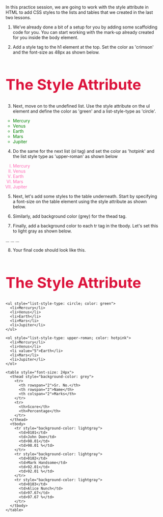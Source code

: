 In this practice session, we are going to work with the style attribute in HTML to add CSS styles to the lists and tables that we created in the last two lessons.

1. We’ve already done a bit of a setup for you by adding some scaffolding code for you. You can start working with the mark-up already created for you inside the body element.

2. Add a style tag to the h1 element at the top. Set the color as 'crimson' and the font-size as 48px as shown below.

<h1 style="color: crimson; font-size: 48px;">The Style Attribute</h1>


3. Next, move on to the undefined list. Use the style attribute on the ul element and define the color as 'green' and a list-style-type as 'circle'.

<ul style="list-style-type: circle; color: green">
      <li>Mercury</li>
      <li>Venus</li>
      <li>Earth</li>
      <li>Mars</li>
      <li>Jupiter</li>
    </ul>



4. Do the same for the next list (ol tag) and set the color as 'hotpink' and the list style type as 'upper-roman' as shown below

<ol style="list-style-type: upper-roman; color: hotpink">
      <li>Mercury</li>
      <li>Venus</li>
      <li value="5">Earth</li>
      <li>Mars</li>
      <li>Jupiter</li>
    </ol>


5. Next, let's add some styles to the table underneath. Start by specifying a font-size on the table element using the style attribute as shown below.
<table style="font-size: 24px;">


6. Similarly, add background color (grey) for the thead tag.
<thead style="background-color: grey;">

7. Finally, add a background color to each tr tag in the tbody. Let's set this to light gray as shown below.


<tr style="background-color: lightgray;">
   ...
</tr>
<tr style="background-color: lightgray;">
   ...
</tr>
<tr style="background-color: lightgray;">
   ...
</tr>



8. Your final code should look like this.

<body>
    <h1 style="color: crimson; font-size: 48px">The Style Attribute</h1>

    <ul style="list-style-type: circle; color: green">
      <li>Mercury</li>
      <li>Venus</li>
      <li>Earth</li>
      <li>Mars</li>
      <li>Jupiter</li>
    </ul>

    <ol style="list-style-type: upper-roman; color: hotpink">
      <li>Mercury</li>
      <li>Venus</li>
      <li value="5">Earth</li>
      <li>Mars</li>
      <li>Jupiter</li>
    </ol>

    <table style="font-size: 24px">
      <thead style="background-color: grey">
        <tr>
          <th rowspan="2">Sr. No.</th>
          <th rowspan="2">Name</th>
          <th colspan="2">Marks</th>
        </tr>
        <tr>
          <th>Score</th>
          <th>Percentage</th>
        </tr>
      </thead>
      <tbody>
        <tr style="background-color: lightgray">
          <td>0101</td>
          <td>John Doe</td>
          <td>98.01</td>
          <td>98.01 %</td>
        </tr>
        <tr style="background-color: lightgray">
          <td>0102</td>
          <td>Mark Handsome</td>
          <td>92.01</td>
          <td>92.01 %</td>
        </tr>
        <tr style="background-color: lightgray">
          <td>0103</td>
          <td>Alice Nunch</td>
          <td>97.67</td>
          <td>97.67 %</td>
        </tr>
      </tbody>
    </table>
  </body>
